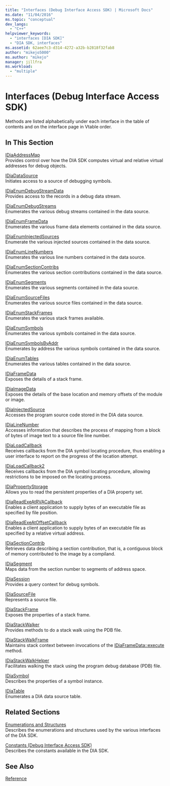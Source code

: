 ```yaml
---
title: "Interfaces (Debug Interface Access SDK) | Microsoft Docs"
ms.date: "11/04/2016"
ms.topic: "conceptual"
dev_langs: 
  - "C++"
helpviewer_keywords: 
  - "interfaces [DIA SDK]"
  - "DIA SDK, interfaces"
ms.assetid: 62aee7c3-d314-4272-a32b-b2818f32fab8
author: "mikejo5000"
ms.author: "mikejo"
manager: jillfra
ms.workload: 
  - "multiple"
---
```

# Interfaces (Debug Interface Access SDK)
Methods are listed alphabetically under each interface in the table of contents and on the interface page in Vtable order.  
  
## In This Section  
 [IDiaAddressMap](../../debugger/debug-interface-access/idiaaddressmap.md)  
 Provides control over how the DIA SDK computes virtual and relative virtual addresses for debug objects.  
  
 [IDiaDataSource](../../debugger/debug-interface-access/idiadatasource.md)  
 Initiates access to a source of debugging symbols.  
  
 [IDiaEnumDebugStreamData](../../debugger/debug-interface-access/idiaenumdebugstreamdata.md)  
 Provides access to the records in a debug data stream.  
  
 [IDiaEnumDebugStreams](../../debugger/debug-interface-access/idiaenumdebugstreams.md)  
 Enumerates the various debug streams contained in the data source.  
  
 [IDiaEnumFrameData](../../debugger/debug-interface-access/idiaenumframedata.md)  
 Enumerates the various frame data elements contained in the data source.  
  
 [IDiaEnumInjectedSources](../../debugger/debug-interface-access/idiaenuminjectedsources.md)  
 Enumerate the various injected sources contained in the data source.  
  
 [IDiaEnumLineNumbers](../../debugger/debug-interface-access/idiaenumlinenumbers.md)  
 Enumerates the various line numbers contained in the data source.  
  
 [IDiaEnumSectionContribs](../../debugger/debug-interface-access/idiaenumsectioncontribs.md)  
 Enumerates the various section contributions contained in the data source.  
  
 [IDiaEnumSegments](../../debugger/debug-interface-access/idiaenumsegments.md)  
 Enumerates the various segments contained in the data source.  
  
 [IDiaEnumSourceFiles](../../debugger/debug-interface-access/idiaenumsourcefiles.md)  
 Enumerates the various source files contained in the data source.  
  
 [IDiaEnumStackFrames](../../debugger/debug-interface-access/idiaenumstackframes.md)  
 Enumerates the various stack frames available.  
  
 [IDiaEnumSymbols](../../debugger/debug-interface-access/idiaenumsymbols.md)  
 Enumerates the various symbols contained in the data source.  
  
 [IDiaEnumSymbolsByAddr](../../debugger/debug-interface-access/idiaenumsymbolsbyaddr.md)  
 Enumerates by address the various symbols contained in the data source.  
  
 [IDiaEnumTables](../../debugger/debug-interface-access/idiaenumtables.md)  
 Enumerates the various tables contained in the data source.  
  
 [IDiaFrameData](../../debugger/debug-interface-access/idiaframedata.md)  
 Exposes the details of a stack frame.  
  
 [IDiaImageData](../../debugger/debug-interface-access/idiaimagedata.md)  
 Exposes the details of the base location and memory offsets of the module or image.  
  
 [IDiaInjectedSource](../../debugger/debug-interface-access/idiainjectedsource.md)  
 Accesses the program source code stored in the DIA data source.  
  
 [IDiaLineNumber](../../debugger/debug-interface-access/idialinenumber.md)  
 Accesses information that describes the process of mapping from a block of bytes of image text to a source file line number.  
  
 [IDiaLoadCallback](../../debugger/debug-interface-access/idialoadcallback.md)  
 Receives callbacks from the DIA symbol locating procedure, thus enabling a user interface to report on the progress of the location attempt.  
  
 [IDiaLoadCallback2](../../debugger/debug-interface-access/idialoadcallback2.md)  
 Receives callbacks from the DIA symbol locating procedure, allowing restrictions to be imposed on the locating process.  
  
 [IDiaPropertyStorage](../../debugger/debug-interface-access/idiapropertystorage.md)  
 Allows you to read the persistent properties of a DIA property set.  
  
 [IDiaReadExeAtRVACallback](../../debugger/debug-interface-access/idiareadexeatrvacallback.md)  
 Enables a client application to supply bytes of an executable file as specified by file position.  
  
 [IDiaReadExeAtOffsetCallback](../../debugger/debug-interface-access/idiareadexeatoffsetcallback.md)  
 Enables a client application to supply bytes of an executable file as specified by a relative virtual address.  
  
 [IDiaSectionContrib](../../debugger/debug-interface-access/idiasectioncontrib.md)  
 Retrieves data describing a section contribution, that is, a contiguous block of memory contributed to the image by a compiland.  
  
 [IDiaSegment](../../debugger/debug-interface-access/idiasegment.md)  
 Maps data from the section number to segments of address space.  
  
 [IDiaSession](../../debugger/debug-interface-access/idiasession.md)  
 Provides a query context for debug symbols.  
  
 [IDiaSourceFile](../../debugger/debug-interface-access/idiasourcefile.md)  
 Represents a source file.  
  
 [IDiaStackFrame](../../debugger/debug-interface-access/idiastackframe.md)  
 Exposes the properties of a stack frame.  
  
 [IDiaStackWalker](../../debugger/debug-interface-access/idiastackwalker.md)  
 Provides methods to do a stack walk using the PDB file.  
  
 [IDiaStackWalkFrame](../../debugger/debug-interface-access/idiastackwalkframe.md)  
 Maintains stack context between invocations of the [IDiaFrameData::execute](../../debugger/debug-interface-access/idiaframedata-execute.md) method.  
  
 [IDiaStackWalkHelper](../../debugger/debug-interface-access/idiastackwalkhelper.md)  
 Facilitates walking the stack using the program debug database (PDB) file.  
  
 [IDiaSymbol](../../debugger/debug-interface-access/idiasymbol.md)  
 Describes the properties of a symbol instance.  
  
 [IDiaTable](../../debugger/debug-interface-access/idiatable.md)  
 Enumerates a DIA data source table.  
  
## Related Sections  
 [Enumerations and Structures](../../debugger/debug-interface-access/enumerations-and-structures.md)  
 Describes the enumerations and structures used by the various interfaces of the DIA SDK.  
  
 [Constants (Debug Interface Access SDK)](../../debugger/debug-interface-access/constants-debug-interface-access-sdk.md)  
 Describes the constants available in the DIA SDK.  
  
## See Also  
 [Reference](../../debugger/debug-interface-access/debug-interface-access-sdk-reference.md)